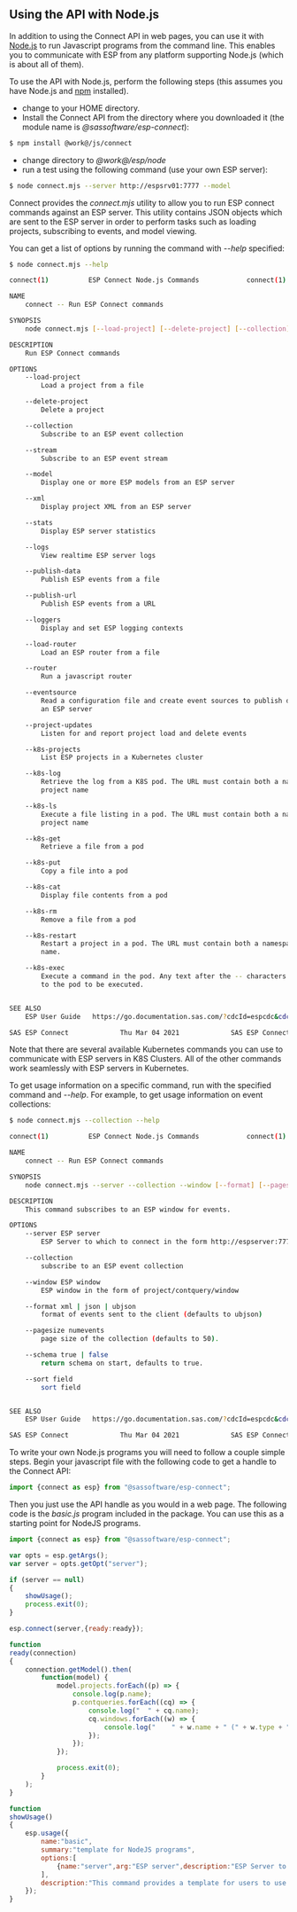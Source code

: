 ## Using the API with Node.js
In addition to using the Connect API in web pages, you can use it 
with [Node.js](http://www.nodejs.org) to run Javascript programs from the command
line. This enables you to communicate with ESP from any platform supporting Node.js (which is about all of them). 

To use the API with Node.js, perform the following steps (this assumes you have Node.js and [npm](https://www.npmjs.com) installed).
* change to your HOME directory.
* Install the Connect API from the directory where you downloaded it (the module name is *@sassoftware/esp-connect*):

```sh
$ npm install @work@/js/connect
```
* change directory to *@work@/esp/node*
* run a test using the following command (use your own ESP server):

```sh
$ node connect.mjs --server http://espsrv01:7777 --model
```

Connect provides the *connect.mjs* utility to allow you to run ESP connect commands against an ESP server.
This utility contains JSON objects which are sent to the ESP server in order to perform tasks such
as loading projects, subscribing to events, and model viewing.

You can get a list of options by running the command with *--help* specified:

```sh
$ node connect.mjs --help
```

```sh
connect(1)			ESP Connect Node.js Commands			connect(1)

NAME
    connect -- Run ESP Connect commands

SYNOPSIS
    node connect.mjs [--load-project] [--delete-project] [--collection] [--stream] [--model] [--xml] [--stats] [--logs] [--publish-data] [--publish-url] [--loggers] [--load-router] [--router] [--eventsource] [--project-updates] [--k8s-projects] [--k8s-log] [--k8s-ls] [--k8s-get] [--k8s-put] [--k8s-cat] [--k8s-rm] [--k8s-restart] [--k8s-exec]

DESCRIPTION
    Run ESP Connect commands

OPTIONS
    --load-project
        Load a project from a file

    --delete-project
        Delete a project

    --collection
        Subscribe to an ESP event collection

    --stream
        Subscribe to an ESP event stream

    --model
        Display one or more ESP models from an ESP server

    --xml
        Display project XML from an ESP server

    --stats
        Display ESP server statistics

    --logs
        View realtime ESP server logs

    --publish-data
        Publish ESP events from a file

    --publish-url
        Publish ESP events from a URL

    --loggers
        Display and set ESP logging contexts

    --load-router
        Load an ESP router from a file

    --router
        Run a javascript router

    --eventsource
        Read a configuration file and create event sources to publish data into
        an ESP server

    --project-updates
        Listen for and report project load and delete events

    --k8s-projects
        List ESP projects in a Kubernetes cluster

    --k8s-log
        Retrieve the log from a K8S pod. The URL must contain both a namespace and a
        project name

    --k8s-ls
        Execute a file listing in a pod. The URL must contain both a namespace and a
        project name

    --k8s-get
        Retrieve a file from a pod

    --k8s-put
        Copy a file into a pod

    --k8s-cat
        Display file contents from a pod

    --k8s-rm
        Remove a file from a pod

    --k8s-restart
        Restart a project in a pod. The URL must contain both a namespace and a project
        name.

    --k8s-exec
        Execute a command in the pod. Any text after the -- characters will be sent
        to the pod to be executed.


SEE ALSO
    ESP User Guide   https://go.documentation.sas.com/?cdcId=espcdc&cdcVersion=6.2&docsetId=espov&docsetTarget=home.htm&locale=en

SAS ESP Connect				Thu Mar 04 2021				SAS ESP Connect
```

Note that there are several available Kubernetes commands you can use to communicate with ESP servers in K8S Clusters. All of the
other commands work seamlessly with ESP servers in Kubernetes.

To get usage information on a specific command, run with the specified command and *--help*.
For example, to get usage information on event collections:

```sh
$ node connect.mjs --collection --help
```

```sh
connect(1)			ESP Connect Node.js Commands			connect(1)

NAME
    connect -- Run ESP Connect commands

SYNOPSIS
    node connect.mjs --server --collection --window [--format] [--pagesize] [--schema] [--sort]

DESCRIPTION
    This command subscribes to an ESP window for events.

OPTIONS
    --server ESP server
        ESP Server to which to connect in the form http://espserver:7777

    --collection
        subscribe to an ESP event collection

    --window ESP window
        ESP window in the form of project/contquery/window

    --format xml | json | ubjson
        format of events sent to the client (defaults to ubjson)

    --pagesize numevents
        page size of the collection (defaults to 50).

    --schema true | false
        return schema on start, defaults to true.

    --sort field
        sort field


SEE ALSO
    ESP User Guide   https://go.documentation.sas.com/?cdcId=espcdc&cdcVersion=6.2&docsetId=espov&docsetTarget=home.htm&locale=en

SAS ESP Connect				Thu Mar 04 2021				SAS ESP Connect
```

To write your own Node.js programs you will need to follow a couple simple steps. Begin your javascript file with the following code to get a 
handle to the Connect API:

```javascript
import {connect as esp} from "@sassoftware/esp-connect";
```

Then you just use the API handle as you would in a web page. The following code is the *basic.js* program included in the package. You can 
use this as a starting point for NodeJS programs.
```javascript
import {connect as esp} from "@sassoftware/esp-connect";

var opts = esp.getArgs();
var server = opts.getOpt("server");

if (server == null)
{
    showUsage();
    process.exit(0);
}

esp.connect(server,{ready:ready});

function
ready(connection)
{
    connection.getModel().then(
        function(model) {
            model.projects.forEach((p) => {
                console.log(p.name);
                p.contqueries.forEach((cq) => {
                    console.log("  " + cq.name);
                    cq.windows.forEach((w) => {
                        console.log("    " + w.name + " (" + w.type + ")");
                    });
                });
            });

            process.exit(0);
        }
    );
}

function
showUsage()
{
    esp.usage({
        name:"basic",
        summary:"template for NodeJS programs",
        options:[
            {name:"server",arg:"ESP server",description:"ESP Server to which to connect in the form http://espserver:7777",required:true}
        ],
        description:"This command provides a template for users to use to create their own NodeJS programs."
    });
}
```

